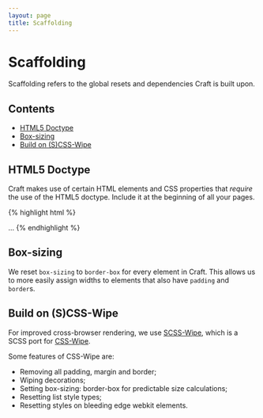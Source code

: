 ```yaml
---
layout: page
title: Scaffolding
---
```


# Scaffolding

Scaffolding refers to the global resets and dependencies Craft is built upon.

## Contents

- [HTML5 Doctype](#html5-doctype)
- [Box-sizing](#box-sizing)
- [Build on (S)CSS-Wipe](#build-on-scss-wipe)
 
## HTML5 Doctype 

Craft makes use of certain HTML elements and CSS properties that *require* the use of the HTML5 doctype. Include it at
the beginning of all your pages.

{% highlight html %}
<!DOCTYPE html>
<html lang="en">
  ...
</html>
{% endhighlight %}

## Box-sizing

We reset `box-sizing` to `border-box` for every element in Craft. This allows us to more easily assign widths to elements
that also have `padding` and `border`s.

## Build on (S)CSS-Wipe

For improved cross-browser rendering, we use [SCSS-Wipe](https://www.npmjs.com/package/scss-wipe), which is a SCSS port
for [CSS-Wipe](https://www.npmjs.com/package/css-wipe).

Some features of CSS-Wipe are:

- Removing all padding, margin and border;
- Wiping decorations;
- Setting box-sizing: border-box for predictable size calculations;
- Resetting list style types;
- Resetting styles on bleeding edge webkit elements.
